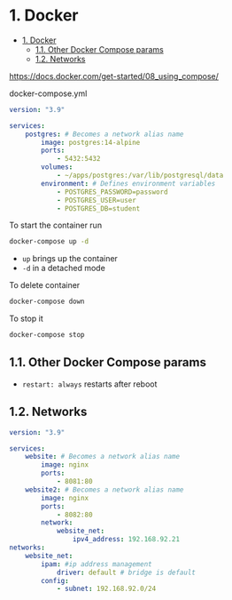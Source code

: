 # 1. Docker

- [1. Docker](#1-docker)
    - [1.1. Other Docker Compose params](#11-other-docker-compose-params)
    - [1.2. Networks](#12-networks)

https://docs.docker.com/get-started/08_using_compose/

docker-compose.yml

```yaml
version: "3.9"

services:
    postgres: # Becomes a network alias name
        image: postgres:14-alpine
        ports:
            - 5432:5432
        volumes:
            - ~/apps/postgres:/var/lib/postgresql/data
        environment: # Defines environment variables
            - POSTGRES_PASSWORD=password
            - POSTGRES_USER=user
            - POSTGRES_DB=student
```

To start the container run

```bash
docker-compose up -d
```

-   `up` brings up the container
-   `-d` in a detached mode

To delete container

```bash
docker-compose down
```

To stop it

```bash
docker-compose stop
```

## 1.1. Other Docker Compose params

-   `restart: always` restarts after reboot

## 1.2. Networks

```yaml
version: "3.9"

services:
    website: # Becomes a network alias name
        image: nginx
        ports:
            - 8081:80
    website2: # Becomes a network alias name
        image: nginx
        ports:
            - 8082:80
        network:
            website_net:
                ipv4_address: 192.168.92.21
networks:
    website_net:
        ipam: #ip address management
            driver: default # bridge is default
        config:
            - subnet: 192.168.92.0/24
```

